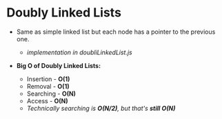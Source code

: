 # Doubly Linked Lists

* Same as simple linked list but each node has a pointer to the previous one.
    - *implementation in doubliLinkedList.js*

* **Big O of Doubly Linked Lists:**
    - Insertion - **O(1)**
    - Removal - **O(1)**
    - Searching - **O(N)**
    - Access - **O(N)**
    - *Technically searching is **O(N/2)**, but that's **still O(N)***